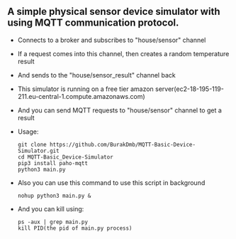 ## A simple physical sensor device simulator with using MQTT communication protocol.

- Connects to a broker and subscribes to "house/sensor" channel
- If a request comes into this channel, then creates a random temperature result
- And sends to the "house/sensor_result" channel back
- This simulator is running on a free tier amazon server(ec2-18-195-119-211.eu-central-1.compute.amazonaws.com) 
- And you can send MQTT requests to "house/sensor" channel to get a result

- Usage:
    ~~~~
    git clone https://github.com/BurakDmb/MQTT-Basic-Device-Simulator.git
    cd MQTT-Basic_Device-Simulator
    pip3 install paho-mqtt
    python3 main.py
    ~~~~

- Also you can use this command to use this script in background
  ~~~~
  nohup python3 main.py &
  ~~~~
- And you can kill using:
  ~~~~
  ps -aux | grep main.py
  kill PID(the pid of main.py process)
  ~~~~
